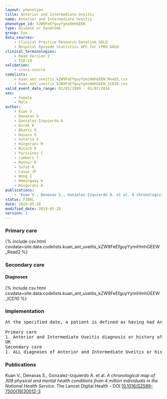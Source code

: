```yaml
---
layout: phenotype
title: Anterior and Intermediate Uveitis
name: Anterior and Intermediate Uveitis
phenotype_id: kZW9FeEfguyYymiHmhGEEW 
type: Disease or Syndrome
group: Eye
data_sources: 
    - Clinical Practice Research Datalink GOLD
    - Hospital Episode Statistics APC for CPRD GOLD
clinical_terminologies: 
    - Read Version 2
    - ICD-10
validation: 
    - cross-source
codelists: 
    - kuan_ant_uveitis_kZW9FeEfguyYymiHmhGEEW_Read2.csv
    - kuan_ant_uveitis_kZW9FeEfguyYymiHmhGEEW_ICD10.csv
valid_event_data_range: 01/01/1999 - 01/07/2016
sex: 
    - Female
    - Male
author: 
    - Kuan V
    - Denaxas S
    - Gonzalez-Izquierdo A
    - Direk K
    - Bhatti O
    - Husain S
    - Sutaria S
    - Hingorani M
    - Nitsch D
    - Parisinos C
    - Lumbers T
    - Mathur R
    - Sofat R
    - Casas JP
    - Wong I
    - Hemingway H
    - Hingorani A
publications: 
    - 'Kuan V., Denaxas S., Gonzalez-Izquierdo A. et al. A chronological map of 308 physical and mental health conditions from 4 million individuals in the National Health Service. The Lancet Digital Health - DOI: 10.1016/S2589-7500(19)30012-3' 
status: FINAL
date: 2019-05-20
modified_date: 2019-05-20
version: 1
---
```

### Primary care 
{% include csv.html csvdata=site.data.codelists.kuan_ant_uveitis_kZW9FeEfguyYymiHmhGEEW_Read2 %}
### Secondary care 
#### Diagnoses 
{% include csv.html csvdata=site.data.codelists.kuan_ant_uveitis_kZW9FeEfguyYymiHmhGEEW_ICD10 %}
### Implementation 
<pre>At the specified date, a patient is defined as having had Anterior and Intermediate Uveitis IF they meet the criteria for any of the following on or before the specified date. The earliest date on which the individual meets any of the following criteria on or before the specified date is defined as the first event date:

Primary care
1. Anterior and Intermediate Uveitis diagnosis or history of diagnosis during a consultation 
OR
Secondary care
1. ALL diagnoses of Anterior and Intermediate Uveitis or history of diagnosis during a hospitalization</pre> 
 
### Publications 
Kuan V., Denaxas S., Gonzalez-Izquierdo A. et al. _A chronological map of 308 physical and mental health conditions from 4 million individuals in the National Health Service_. The Lancet Digital Health - DOI <a href='https://www.thelancet.com/journals/landig/article/PIIS2589-7500(19)30012-3/fulltext'>10.1016/S2589-7500(19)30012-3</a>
